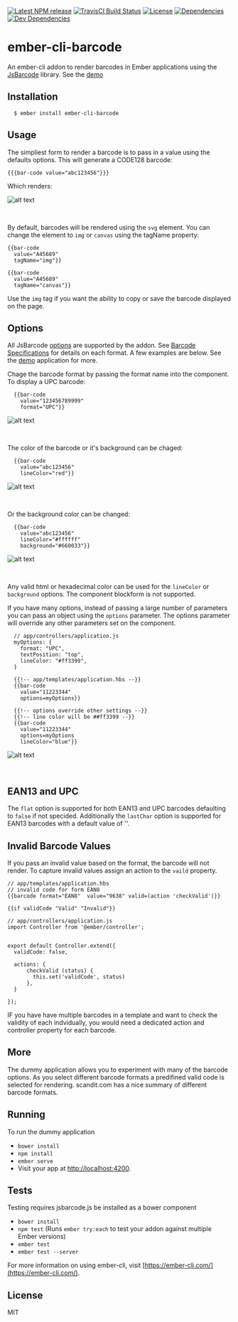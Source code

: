 [![Latest NPM release][npm-badge]][npm-badge-url]
[![TravisCI Build Status][travis-badge]][travis-badge-url]
[![License][license-badge]][license-badge-url]
[![Dependencies][dependencies-badge]][dependencies-badge-url] 
[![Dev Dependencies][devDependencies-badge]][devDependencies-badge-url]
<!-- [![Maintainability][maintanabilty-badge]][maintanabilty-url] -->
<!-- [![CircleCI Build Status][circle-badge]][circle-badge-url] -->
<!-- [![Test Coverage][coveralls-badge]][coveralls-badge-url] -->
<!-- [![Code Climate][codeclimate-badge]][codeclimate-badge-url] -->
<!-- [![Ember Observer Score][ember-observer-badge]][ember-observer-badge-url] -->


[npm-badge]: https://img.shields.io/npm/v/ember-cli-barcode.svg
[npm-badge-url]: https://www.npmjs.com/package/ember-cli-barcode
[travis-badge]: https://img.shields.io/travis/maxwondercorn/ember-cli-barcode/master.svg?label=TravisCI
[travis-badge-url]: https://travis-ci.org/maxwondercorn/ember-cli-barcode
[circle-badge]: https://circleci.com/gh/maxwondercorn/ember-cli-barcode/tree/master.svg?style=svg&circle-token={{CIRCLE_TOKEN}}
[circle-badge-url]: https://circleci.com/gh/maxwondercorn/ember-cli-barcode/tree/master
[coveralls-badge]: https://coveralls.io/repos/github/maxwondercorn/ember-cli-barcode/badge.svg?branch=master
[coveralls-badge-url]: https://coveralls.io/github/maxwondercorn/ember-cli-barcode?branch=master
[codeclimate-badge]: https://img.shields.io/codeclimate/github/maxwondercorn/ember-cli-barcode.svg
[codeclimate-badge-url]: https://codeclimate.com/github/maxwondercorn/ember-cli-barcode
[ember-observer-badge]: http://emberobserver.com/badges/ember-cli-barcode.svg
[ember-observer-badge-url]: http://emberobserver.com/addons/ember-cli-barcode
[license-badge]: https://img.shields.io/npm/l/ember-cli-barcode.svg
[license-badge-url]: LICENSE
[dependencies-badge]: https://img.shields.io/david/maxwondercorn/ember-cli-barcode.svg
[dependencies-badge-url]: https://david-dm.org/maxwondercorn/ember-cli-barcode
[devDependencies-badge]: https://img.shields.io/david/dev/maxwondercorn/ember-cli-barcode.svg
[devDependencies-badge-url]: https://david-dm.org/maxwondercorn/ember-cli-barcode#info=devDependencies
[maintanabilty-badge]: https://api.codeclimate.com/v1/badges/f1c7cd432536e28aacdf/maintainability
[maintanabilty-url]: https://codeclimate.com/github/maxwondercorn/ember-cli-barcode/maintainability

# ember-cli-barcode

An ember-cli addon to render barcodes in Ember applications using the [JsBarcode](https://github.com/lindell/JsBarcode) library.  See the [demo](https://maxwondercorn.github.io/ember-cli-barcode/)


## Installation
```
  $ ember install ember-cli-barcode
```
## Usage

The simpliest form to render a barcode is to pass in a value using the defaults options.  This will generate a CODE128 barcode:

```
{{{bar-code value="abc123456"}}}
```

Which renders:

![alt text](https://github.com/maxwondercorn/ember-cli-barcode/raw/master/images/abc123456.png "CODE128 Barcode")
  
&nbsp; 


By default, barcodes will be rendered using the `svg` element.  You can change the element to `img` or `canvas` using the tagName property:

```
{{bar-code
  value="A45689"
  tagName="img"}}
```

```
{{bar-code
  value="A45689"
  tagName="canvas"}}
```

Use the `img` tag if you want the ability to copy or save the barcode displayed on the page.

## Options

All JsBarcode [options](https://github.com/lindell/JsBarcode/wiki/Options#format) are supported by the addon. See [Barcode Specifications](http://www.makebarcode.com/specs/speclist.html) for details on each format.  A few examples are below.  See the [demo](https://github.com/lindell/JsBarcode/wiki/Options#format) application for more.

Chage the barcode format by passing the format name into the component.  To display a UPC barcode:

```
  {{bar-code
    value="123456789999"
    format="UPC"}}
```
![alt text](https://github.com/maxwondercorn/ember-cli-barcode/raw/master/images/upc.png "UPC Barcode")

&nbsp; 


The color of the barcode or it's background can be chaged:

```
  {{bar-code
    value="abc123456"
    lineColor="red"}}
```
![alt text](https://github.com/maxwondercorn/ember-cli-barcode/raw/master/images/redlines.png "Colored Barcode")

&nbsp; 


Or the background color can be changed:
```
  {{bar-code
    value="abc123456"
    lineColor="#ffffff"
    background="#660033"}}
```

![alt text](https://github.com/maxwondercorn/ember-cli-barcode/raw/master/images/background.png "Barcode with colored background")

&nbsp; 

Any valid html or hexadecimal color can be used for the `lineColor` or `background` options. The component blockform is not supported.

If you have many options, instead of passing a large number of parameters you can pass an object using the `options` parameter.  The options parameter will override any other parameters set on the component.

```
  // app/controllers/application.js
  myOptions: {
    format: "UPC",
    textPosition: "top",
    lineColor: "#ff3399",
  }
```
```
  {{!-- app/templates/application.hbs --}}
  {{bar-code
    value="11223344"
    options=myOptions}}

  {{!-- options override other settings --}}
  {{!-- line color will be ##ff3399 --}}
  {{bar-code
    value="11223344"
    options=myOptions
    lineColor="blue"}}
```
![alt text](https://github.com/maxwondercorn/ember-cli-barcode/raw/master/images/linecolorff3399.png "Barcode line color ff3399")

&nbsp; 


## EAN13 and UPC

The `flat` option is supported for both EAN13 and UPC barcodes defaulting to `false` if not specided.  Additionally the `lastChar` option is supported for EAN13 barcodes with a default value of ''.

## Invalid Barcode Values
If you pass an invalid value based on the format, the barcode will not render.  To capture invalid values assign an action to the `vaild` property.


```
// app/templates/application.hbs
// invalid code for form EAN8
{{barcode format="EAN8"  value="9638" valid=(action 'checkValid')}}

{{if validCode "Valid" "Invalid"}}
```


```
// app/controllers/application.js
import Controller from '@ember/controller';


export default Controller.extend({
  validCode: false,

  actions: {
      checkValid (status) {
        this.set('validCode', status)
      },
  }

});
```

IF you have have multiple barcodes in a template and want to check the validity of each indvidually, you would need
a dedicated action and controller property for each barcode.

## More
The dummy application allows you to experiment with many of the barcode options. As you select different barcode formats a predifined valid code is selected for rendering. scandit.com has a nice <a src="https://www.scandit.com/types-barcodes-choosing-right-barcode/">summary</a> of different barcode formats.

## Running

To run the dummy application

* `bower install`
* `npm install`
* `ember serve`
* Visit your app at [http://localhost:4200](http://localhost:4200).

## Tests

Testing requires jsbarcode.js be installed as a bower component

* `bower install`
* `npm test` (Runs `ember try:each` to test your addon against multiple Ember versions)
* `ember test`
* `ember test --server`


For more information on using ember-cli, visit [https://ember-cli.com/](https://ember-cli.com/).

## License

MIT

